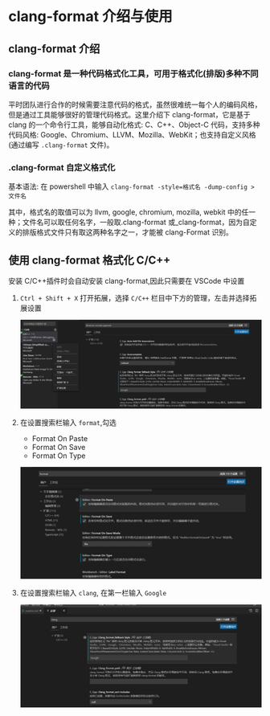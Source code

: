 # clang-format 介绍与使用

## clang-format 介绍

### clang-format 是一种代码格式化工具，可用于格式化(排版)多种不同语言的代码

平时团队进行合作的时候需要注意代码的格式，虽然很难统一每个人的编码风格，但是通过工具能够很好的管理代码格式。这里介绍下 clang-format，它是基于 clang 的一个命令行工具，能够自动化格式: C、C++、Object-C 代码，支持多种代码风格: Google、Chromium、LLVM、Mozilla、WebKit；也支持自定义风格 (通过编写 `.clang-format` 文件)。

### .clang-format 自定义格式化

基本语法: 在 powershell 中输入 `clang-format -style=格式名 -dump-config > 文件名`

其中，格式名的取值可以为 llvm, google, chromium, mozilla, webkit 中的任一种；文件名可以取任何名字，一般取.clang-format 或\_clang-format，因为自定义的排版格式文件只有取这两种名字之一，才能被 clang-Format 识别。

## 使用 clang-format 格式化 C/C++

安装 C/C++插件时会自动安装 clang-format,因此只需要在 VSCode 中设置

1. `Ctrl + Shift + X` 打开拓展，选择 `C/C++` 栏目中下方的管理，左击并选择拓展设置

   ![如图](./assets/sample1.png "sample1")

1. 在设置搜索栏输入 `format`,勾选

   - Format On Paste
   - Format On Save
   - Format On Type

   ![如图](./assets/sample2.png "sample2")

1. 在设置搜索栏输入 `clang`, 在第一栏输入 `Google`

   ![如图](./assets/sample3.png "sample3")
